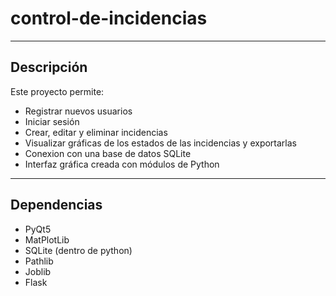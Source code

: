 # control-de-incidencias
---

## Descripción

Este proyecto permite:

- Registrar nuevos usuarios  
- Iniciar sesión  
- Crear, editar y eliminar incidencias  
- Visualizar gráficas de los estados de las incidencias y exportarlas
- Conexion con una base de datos SQLite  
- Interfaz gráfica creada con módulos de Python
---
## Dependencias

* PyQt5
* MatPlotLib
* SQLite (dentro de python)
* Pathlib
* Joblib
* Flask
